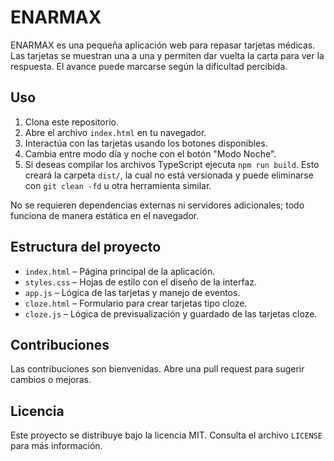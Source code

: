 # ENARMAX

ENARMAX es una pequeña aplicación web para repasar tarjetas médicas. Las tarjetas se muestran una a una y permiten dar vuelta la carta para ver la respuesta. El avance puede marcarse según la dificultad percibida.

## Uso

1. Clona este repositorio.
2. Abre el archivo `index.html` en tu navegador.
3. Interactúa con las tarjetas usando los botones disponibles.
4. Cambia entre modo día y noche con el botón "Modo Noche".
5. Si deseas compilar los archivos TypeScript ejecuta `npm run build`. Esto creará la carpeta `dist/`, la cual no está versionada y puede eliminarse con `git clean -fd` u otra herramienta similar.

No se requieren dependencias externas ni servidores adicionales; todo funciona de manera estática en el navegador.

## Estructura del proyecto

- `index.html` – Página principal de la aplicación.
- `styles.css` – Hojas de estilo con el diseño de la interfaz.
- `app.js` – Lógica de las tarjetas y manejo de eventos.
- `cloze.html` – Formulario para crear tarjetas tipo cloze.
- `cloze.js` – Lógica de previsualización y guardado de las tarjetas cloze.

## Contribuciones

Las contribuciones son bienvenidas. Abre una pull request para sugerir cambios o mejoras.

## Licencia

Este proyecto se distribuye bajo la licencia MIT. Consulta el archivo `LICENSE` para más información.
